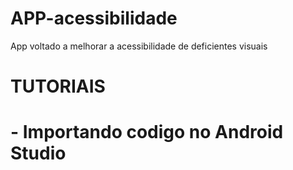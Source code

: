 # APP-acessibilidade
App voltado a melhorar a acessibilidade de deficientes visuais

# TUTORIAIS

# - Importando codigo no Android Studio

